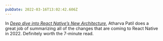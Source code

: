 ```yaml
---
pubDate: 2022-03-16T13:02:42.606Z
---
```


In [_Deep dive into React Native’s New Architecture_](https://medium.com/coox-tech/deep-dive-into-react-natives-new-architecture-fb67ae615ccd), Atharva Patil does a great job of summarizing all of the changes that are coming to React Native in 2022. Definitely worth the 7-minute read.
